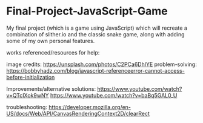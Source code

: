 # Final-Project-JavaScript-Game
My final project (which is a game using JavaScript) which will recreate a combination of slither.io and the classic snake game, along with adding some of my own personal features.


works referenced/resources for help:

image credits: https://unsplash.com/photos/C2PCa6DhlYE
problem-solving: https://bobbyhadz.com/blog/javascript-referenceerror-cannot-access-before-initialization

Improvements/alternative solutions: https://www.youtube.com/watch?v=QTcIXok9wNY
https://www.youtube.com/watch?v=baBq5GAL0_U

troubleshooting: https://developer.mozilla.org/en-US/docs/Web/API/CanvasRenderingContext2D/clearRect
